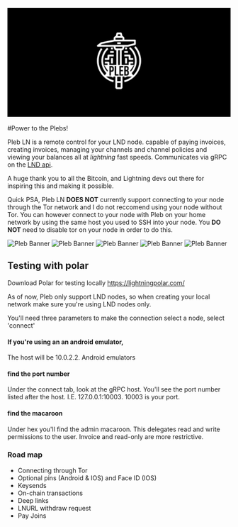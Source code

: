 ![Pleb Banner](https://github.com/Tyler-McIntyre/Pleb-LN/blob/master/images/readme/Pleb%20banner.png)

#Power to the Plebs!

Pleb LN is a remote control for your LND node. capable of paying invoices, creating invoices, managing your channels and channel policies and viewing your balances all at *lightning* fast speeds. Communicates via gRPC on the [LND api](https://api.lightning.community/). 

A huge thank you to all the Bitcoin, and Lightning devs out there for inspiring this and making it possible.

Quick PSA, Pleb LN **DOES NOT** currently support connecting to your node through the Tor network and I do not reccomend using your node without Tor. You can however connect to your node with Pleb on your home network by using the same host you used to SSH into your node. You **DO NOT** need to disable tor on your node in order to do this.  

![Pleb Banner](https://github.com/Tyler-McIntyre/Pleb-LN/tree/master/images/readme/channels_screen.png)
![Pleb Banner](https://github.com/Tyler-McIntyre/Pleb-LN/tree/master/images/readme/config_screen.png)
![Pleb Banner](https://github.com/Tyler-McIntyre/Pleb-LN/tree/master/images/readme/on-chain_screen.png)
![Pleb Banner](https://github.com/Tyler-McIntyre/Pleb-LN/tree/master/images/readme/pay_screen.png)
![Pleb Banner](https://github.com/Tyler-McIntyre/Pleb-LN/tree/master/images/readme/quick_scan.png)

## Testing with polar
Download Polar for testing locally
https://lightningpolar.com/

As of now, Pleb only support LND nodes, so when creating your local network make sure you're using LND nodes only.

You'll need three parameters to make the connection
select a node, select 'connect'
#### If you're using an an android emulator, 
The host will be 10.0.2.2. Android emulators

#### find the port number
Under the connect tab, look at the gRPC host. You'll see the port number listed after the host. I.E. 127.0.0.1:10003. 10003 is your port.

#### find the macaroon
Under hex you'll find the admin macaroon. This delegates read and write permissions to the user. Invoice and read-only are more restrictive. 


### Road map
 - Connecting through Tor
 - Optional pins (Android & IOS) and Face ID (IOS)
 - Keysends
 - On-chain transactions
 - Deep links
 - LNURL withdraw request
 - Pay Joins




